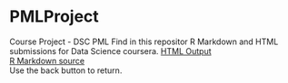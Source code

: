 # PMLProject
Course Project - DSC PML
Find in this repositor R Markdown and HTML submissions for Data Science coursera.
<a href="pml_project_torpy_5.html">HTML Output</a>
<br />
<a href="pml_project_torpy_5.Rmd">R Markdown source</a>
<br />
Use the back button to return.
